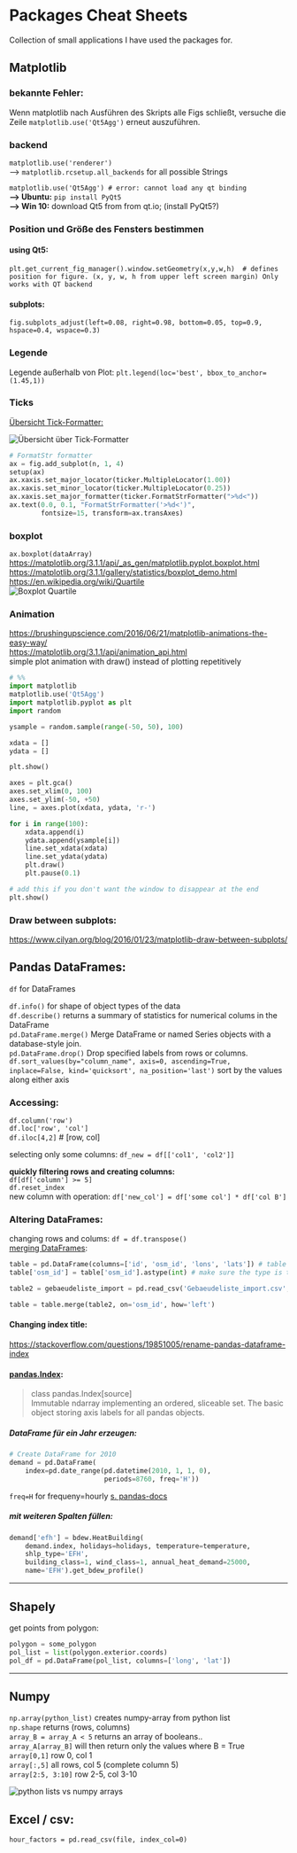 # Packages Cheat Sheets
Collection of small applications I have used the packages for.

## Matplotlib

### bekannte Fehler:
Wenn matplotlib nach Ausführen des Skripts alle Figs schließt, versuche die Zeile `matplotlib.use('Qt5Agg')` erneut auszuführen.

### backend
`matplotlib.use('renderer')`  
--> `matplotlib.rcsetup.all_backends` for all possible Strings

`matplotlib.use('Qt5Agg') # error: cannot load any qt binding`  
**--> Ubuntu:** `pip install PyQt5`  
**--> Win 10:** download Qt5 from from qt.io; (install PyQt5?)

### Position und Größe des Fensters bestimmen
#### using Qt5:
`plt.get_current_fig_manager().window.setGeometry(x,y,w,h)  # defines position for figure. (x, y, w, h from upper left screen margin) Only works with QT backend`

#### subplots:
`fig.subplots_adjust(left=0.08, right=0.98, bottom=0.05, top=0.9, hspace=0.4, wspace=0.3)`

### Legende
Legende außerhalb von Plot: `plt.legend(loc='best', bbox_to_anchor=(1.45,1))`  

### Ticks
[Übersicht Tick-Formatter:](https://matplotlib.org/3.1.1/gallery/ticks_and_spines/tick-formatters.html)  

![Übersicht über Tick-Formatter](img/python/mpl/tickFormatters.png)
``` python
# FormatStr formatter
ax = fig.add_subplot(n, 1, 4)
setup(ax)
ax.xaxis.set_major_locator(ticker.MultipleLocator(1.00))
ax.xaxis.set_minor_locator(ticker.MultipleLocator(0.25))
ax.xaxis.set_major_formatter(ticker.FormatStrFormatter(">%d<"))
ax.text(0.0, 0.1, "FormatStrFormatter('>%d<')",
        fontsize=15, transform=ax.transAxes)
```
### boxplot
`ax.boxplot(dataArray)`  
https://matplotlib.org/3.1.1/api/_as_gen/matplotlib.pyplot.boxplot.html  
https://matplotlib.org/3.1.1/gallery/statistics/boxplot_demo.html  
https://en.wikipedia.org/wiki/Quartile  
![Boxplot Quartile](img/Boxplot_vs_PDF.svg)  

### Animation
https://brushingupscience.com/2016/06/21/matplotlib-animations-the-easy-way/  
https://matplotlib.org/3.1.1/api/animation_api.html  
simple plot animation with draw() instead of plotting repetitively  

``` python
# %%
import matplotlib
matplotlib.use('Qt5Agg')
import matplotlib.pyplot as plt
import random

ysample = random.sample(range(-50, 50), 100)

xdata = []
ydata = []

plt.show()

axes = plt.gca()
axes.set_xlim(0, 100)
axes.set_ylim(-50, +50)
line, = axes.plot(xdata, ydata, 'r-')

for i in range(100):
    xdata.append(i)
    ydata.append(ysample[i])
    line.set_xdata(xdata)
    line.set_ydata(ydata)
    plt.draw()
    plt.pause(0.1)

# add this if you don't want the window to disappear at the end
plt.show()
```

### Draw between subplots:
https://www.cilyan.org/blog/2016/01/23/matplotlib-draw-between-subplots/

## Pandas DataFrames:  
`df` for DataFrames

`df.info()` for shape of object types of the data  
`df.describe()` returns a summary of statistics for numerical colums in the DataFrame  
`pd.DataFrame.merge()` Merge DataFrame or named Series objects with a database-style join.  
`pd.DataFrame.drop()` Drop specified labels from rows or columns.  
 `df.sort_values(by="column_name", axis=0, ascending=True, inplace=False, kind='quicksort', na_position='last')` sort by the values along either axis

 ### Accessing:
 `df.column('row')`  
 `df.loc['row', 'col']`  
 `df.iloc[4,2]` # [row, col]  

 selecting only some columns:
 `df_new = df[['col1', 'col2']]`

 **quickly filtering rows and creating columns:**  
 `df[df['column'] >= 5]`  
 `df.reset_index`  
 new column with operation: `df['new_col'] = df['some col'] * df['col B']`

### Altering DataFrames:

changing rows and colums: `df = df.transpose()`  
[merging DataFrames](https://pandas.pydata.org/pandas-docs/stable/user_guide/merging.html#brief-primer-on-merge-methods-relational-algebra):
``` python
table = pd.DataFrame(columns=['id', 'osm_id', 'lons', 'lats']) # table 1
table['osm_id'] = table['osm_id'].astype(int) # make sure the type is the same

table2 = gebaeudeliste_import = pd.read_csv('Gebaeudeliste_import.csv', delimiter=';')

table = table.merge(table2, on='osm_id', how='left')

```

#### Changing index title:
https://stackoverflow.com/questions/19851005/rename-pandas-dataframe-index


#### [pandas.Index](http://pandas.pydata.org/pandas-docs/stable/reference/api/pandas.Index.html):  
> class pandas.Index[source]  
>    Immutable ndarray implementing an ordered, sliceable set. The basic object storing axis labels for all pandas objects.

##### DataFrame für ein Jahr erzeugen:

``` python
# Create DataFrame for 2010
demand = pd.DataFrame(
    index=pd.date_range(pd.datetime(2010, 1, 1, 0),
                        periods=8760, freq='H'))
```
  `freq=H` for frequeny=hourly [s. pandas-docs](https://pandas.pydata.org/pandas-docs/stable/user_guide/timeseries.html#timeseries-offset-aliases)

##### mit weiteren Spalten füllen:  
``` python
demand['efh'] = bdew.HeatBuilding(
    demand.index, holidays=holidays, temperature=temperature,
    shlp_type='EFH',
    building_class=1, wind_class=1, annual_heat_demand=25000,
    name='EFH').get_bdew_profile()
```

---
## Shapely
get points from polygon:
``` python
polygon = some_polygon
pol_list = list(polygon.exterior.coords)
pol_df = pd.DataFrame(pol_list, columns=['long', 'lat'])
```

---
## Numpy  
`np.array(python_list)` creates numpy-array from python list  
`np.shape` returns (rows, columns)  
`array_B = array_A < 5` returns an array of booleans..  
  `array_A[array_B]` will then return only the values where B = True  
`array[0,1]` row 0, col 1  
`array[:,5]` all rows, col 5 (complete column 5)  
`array[2:5, 3:10]` row 2-5, col 3-10  

![python lists vs numpy arrays](img\python\lists_vs_nparrays.png)

## Excel / csv:
`hour_factors = pd.read_csv(file, index_col=0)`
